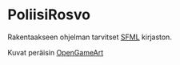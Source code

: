 # PoliisiRosvo

Rakentaakseen ohjelman tarvitset [SFML](https://www.sfml-dev.org/) kirjaston.

Kuvat peräisin [OpenGameArt](https://opengameart.org/)
